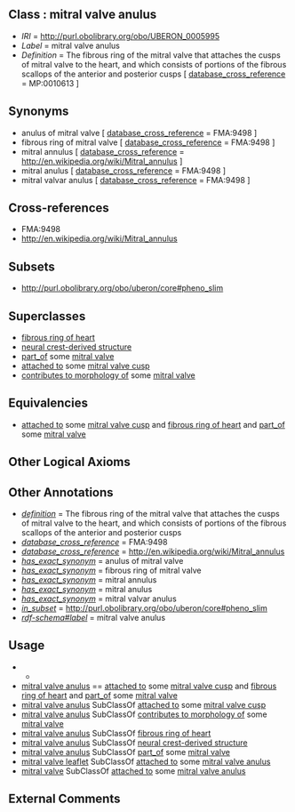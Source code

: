 
## Class : mitral valve anulus

 * *IRI* = http://purl.obolibrary.org/obo/UBERON_0005995
 * *Label* = mitral valve anulus
 * *Definition* = The fibrous ring of the mitral valve that attaches the cusps of mitral valve to the heart, and which consists of portions of the fibrous scallops of the anterior and posterior cusps [ [database_cross_reference](../../ef/oboInOwl#hasDbXref.md) = MP:0010613 ]

## Synonyms

 * anulus of mitral valve [ [database_cross_reference](../../ef/oboInOwl#hasDbXref.md) = FMA:9498 ]
 * fibrous ring of mitral valve [ [database_cross_reference](../../ef/oboInOwl#hasDbXref.md) = FMA:9498 ]
 * mitral annulus [ [database_cross_reference](../../ef/oboInOwl#hasDbXref.md) = http://en.wikipedia.org/wiki/Mitral_annulus ]
 * mitral anulus [ [database_cross_reference](../../ef/oboInOwl#hasDbXref.md) = FMA:9498 ]
 * mitral valvar anulus [ [database_cross_reference](../../ef/oboInOwl#hasDbXref.md) = FMA:9498 ]

## Cross-references

 * FMA:9498
 * http://en.wikipedia.org/wiki/Mitral_annulus

## Subsets

 * http://purl.obolibrary.org/obo/uberon/core#pheno_slim

## Superclasses

 * [fibrous ring of heart](../../UBERON/08/UBERON_0006008.md)
 * [neural crest-derived structure](../../UBERON/13/UBERON_0010313.md)
 * [part_of](../../BFO/50/BFO_0000050.md) some [mitral valve](../../UBERON/35/UBERON_0002135.md)
 * [attached to](../../RO/71/RO_0002371.md) some [mitral valve cusp](../../UBERON/96/UBERON_0005996.md)
 * [contributes to morphology of](../../RO/33/RO_0002433.md) some [mitral valve](../../UBERON/35/UBERON_0002135.md)

## Equivalencies

 * [attached to](../../RO/71/RO_0002371.md) some [mitral valve cusp](../../UBERON/96/UBERON_0005996.md) and [fibrous ring of heart](../../UBERON/08/UBERON_0006008.md) and [part_of](../../BFO/50/BFO_0000050.md) some [mitral valve](../../UBERON/35/UBERON_0002135.md)

## Other Logical Axioms


## Other Annotations

 * *[definition](../../IAO/15/IAO_0000115.md)* = The fibrous ring of the mitral valve that attaches the cusps of mitral valve to the heart, and which consists of portions of the fibrous scallops of the anterior and posterior cusps
 * *[database_cross_reference](../../ef/oboInOwl#hasDbXref.md)* = FMA:9498
 * *[database_cross_reference](../../ef/oboInOwl#hasDbXref.md)* = http://en.wikipedia.org/wiki/Mitral_annulus
 * *[has_exact_synonym](../../ym/oboInOwl#hasExactSynonym.md)* = anulus of mitral valve
 * *[has_exact_synonym](../../ym/oboInOwl#hasExactSynonym.md)* = fibrous ring of mitral valve
 * *[has_exact_synonym](../../ym/oboInOwl#hasExactSynonym.md)* = mitral annulus
 * *[has_exact_synonym](../../ym/oboInOwl#hasExactSynonym.md)* = mitral anulus
 * *[has_exact_synonym](../../ym/oboInOwl#hasExactSynonym.md)* = mitral valvar anulus
 * *[in_subset](../../et/oboInOwl#inSubset.md)* = http://purl.obolibrary.org/obo/uberon/core#pheno_slim
 * *[rdf-schema#label](../../el/rdf-schema#label.md)* = mitral valve anulus

## Usage

 * -
 * [mitral valve anulus](../../UBERON/95/UBERON_0005995.md) == [attached to](../../RO/71/RO_0002371.md) some [mitral valve cusp](../../UBERON/96/UBERON_0005996.md) and [fibrous ring of heart](../../UBERON/08/UBERON_0006008.md) and [part_of](../../BFO/50/BFO_0000050.md) some [mitral valve](../../UBERON/35/UBERON_0002135.md)
 * [mitral valve anulus](../../UBERON/95/UBERON_0005995.md) SubClassOf [attached to](../../RO/71/RO_0002371.md) some [mitral valve cusp](../../UBERON/96/UBERON_0005996.md)
 * [mitral valve anulus](../../UBERON/95/UBERON_0005995.md) SubClassOf [contributes to morphology of](../../RO/33/RO_0002433.md) some [mitral valve](../../UBERON/35/UBERON_0002135.md)
 * [mitral valve anulus](../../UBERON/95/UBERON_0005995.md) SubClassOf [fibrous ring of heart](../../UBERON/08/UBERON_0006008.md)
 * [mitral valve anulus](../../UBERON/95/UBERON_0005995.md) SubClassOf [neural crest-derived structure](../../UBERON/13/UBERON_0010313.md)
 * [mitral valve anulus](../../UBERON/95/UBERON_0005995.md) SubClassOf [part_of](../../BFO/50/BFO_0000050.md) some [mitral valve](../../UBERON/35/UBERON_0002135.md)
 * [mitral valve leaflet](../../UBERON/51/UBERON_0007151.md) SubClassOf [attached to](../../RO/71/RO_0002371.md) some [mitral valve anulus](../../UBERON/95/UBERON_0005995.md)
 * [mitral valve](../../UBERON/35/UBERON_0002135.md) SubClassOf [attached to](../../RO/71/RO_0002371.md) some [mitral valve anulus](../../UBERON/95/UBERON_0005995.md)

## External Comments

